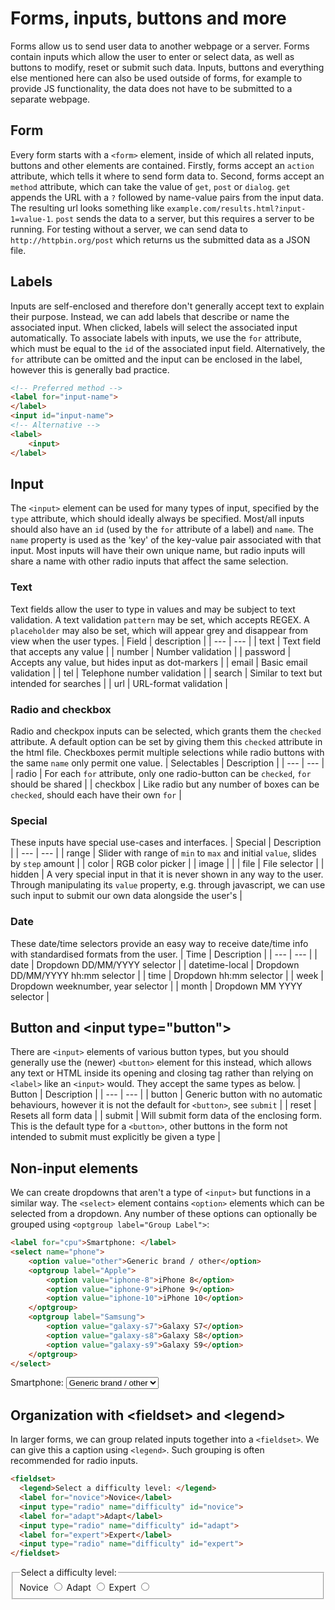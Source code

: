 # Forms, inputs, buttons and more

Forms allow us to send user data to another webpage or a server. Forms contain inputs which allow the user to enter or select data, as well as buttons to modify, reset or submit such data. Inputs, buttons and everything else mentioned here can also be used outside of forms, for example to provide JS functionality, the data does not have to be submitted to a separate webpage.

## Form

Every form starts with a `<form>` element, inside of which all related inputs, buttons and other elements are contained. Firstly, forms accept an `action` attribute, which tells it where to send form data to. Second, forms accept an `method` attribute, which can take the value of `get`, `post` or `dialog`. `get` appends the URL with a `?` followed by name-value pairs from the input data. The resulting url looks something like `example.com/results.html?input-1=value-1`. `post` sends the data to a server, but this requires a server to be running. For testing without a server, we can send data to `http://httpbin.org/post` which returns us the submitted data as a JSON file.

## Labels

Inputs are self-enclosed and therefore don't generally accept text to explain their purpose. Instead, we can add labels that describe or name the associated input. When clicked, labels will select the associated input automatically. To associate labels with inputs, we use the `for` attribute, which must be equal to the `id` of the associated input field. Alternatively, the `for` attribute can be omitted and the input can be enclosed in the label, however this is generally bad practice. 
```html
<!-- Preferred method -->
<label for="input-name">
</label>
<input id="input-name">
<!-- Alternative -->
<label>
    <input>
</label>
```

## Input 
The `<input>` element can be used for many types of input, specified by the `type` attribute, which should ideally always be specified. Most/all inputs should also have an `id` (used by the `for` attribute of a label) and `name`. The `name` property is used as the 'key' of the key-value pair associated with that input. Most inputs will have their own unique name, but radio inputs will share a name with other radio inputs that affect the same selection.  

### Text

Text fields allow the user to type in values and may be subject to text validation. A text validation `pattern` may be set, which accepts REGEX. A `placeholder` may also be set, which will appear grey and disappear from view when the user types.
| Field | description |
| ---       | --- |
| text      | Text field that accepts any value |
| number    | Number validation |
| password  | Accepts any value, but hides input as dot-markers |
| email     | Basic email validation |
| tel       | Telephone number validation |
| search    | Similar to text but intended for searches |
| url       | URL-format validation |

### Radio and checkbox

Radio and checkpox inputs can be selected, which grants them the `checked` attribute. A default option can be set by giving them this `checked` attribute in the html file. Checkboxes permit multiple selections while radio buttons with the same `name` only permit one value.
| Selectables       | Description |
| ---       | --- |
| radio     | For each `for` attribute, only one radio-button can be `checked`, `for` should be shared |
| checkbox  | Like radio but any number of boxes can be `checked`, should each have their own `for` |

### Special

These inputs have special use-cases and interfaces.
| Special   | Description |
| ---       | --- |
| range     | Slider with range of `min` to `max` and initial `value`, slides by `step` amount |
| color     | RGB color picker |
| image     |  |
| file      | File selector |
| hidden    | A very special input in that it is never shown in any way to the user. Through manipulating its `value` property, e.g. through javascript, we can use such input to submit our own data alongside the user's |

### Date

These date/time selectors provide an easy way to receive date/time info with standardised formats from the user.
| Time      | Description |
| ---       | --- |
| date      | Dropdown DD/MM/YYYY selector |
| datetime-local | Dropdown DD/MM/YYYY hh:mm selector |
| time      | Dropdown hh:mm selector |
| week      | Dropdown weeknumber, year selector |
| month     | Dropdown MM YYYY selector |

## Button and \<input type="button">

There are `<input>` elements of various button types, but you should generally use the (newer) `<button>` element for this instead, which allows any text or HTML inside its opening and closing tag rather than relying on `<label>` like an `<input>` would. They accept the same types as below.
| Button    | Description |
| ---       | --- |
| button    | Generic button with no automatic behaviours, however it is not the default for `<button>`, see `submit` |
| reset     | Resets all form data |
| submit    | Will submit form data of the enclosing form. This is the default type for a `<button>`, other buttons in the form not intended to submit must explicitly be given a type |

## Non-input elements

We can create dropdowns that aren't a type of `<input>` but functions in a similar way. The `<select>` element contains `<option>` elements which can be selected from a dropdown. Any number of these options can optionally be grouped using `<optgroup label="Group Label">`:
```html
<label for="cpu">Smartphone: </label>
<select name="phone">
    <option value="other">Generic brand / other</option>
    <optgroup label="Apple">
        <option value="iphone-8">iPhone 8</option>
        <option value="iphone-9">iPhone 9</option>
        <option value="iphone-10">iPhone 10</option>
    </optgroup>
    <optgroup label="Samsung">
        <option value="galaxy-s7">Galaxy S7</option>
        <option value="galaxy-s8">Galaxy S8</option>
        <option value="galaxy-s9">Galaxy S9</option>
    </optgroup>
</select>
```
<label for="cpu">Smartphone: </label>
<select name="phone">
    <option value="other">Generic brand / other</option>
    <optgroup label="Apple">
        <option value="iphone-8">iPhone 8</option>
        <option value="iphone-9">iPhone 9</option>
        <option value="iphone-10">iPhone 10</option>
    </optgroup>
    <optgroup label="Samsung">
        <option value="galaxy-s7">Galaxy S7</option>
        <option value="galaxy-s8">Galaxy S8</option>
        <option value="galaxy-s9">Galaxy S9</option>
    </optgroup>
</select>

## Organization with \<fieldset> and \<legend>

In larger forms, we can group related inputs together into a `<fieldset>`. We can give this a caption using `<legend>`. Such grouping is often recommended for radio inputs.
```html
<fieldset>
  <legend>Select a difficulty level: </legend>
  <label for="novice">Novice</label>
  <input type="radio" name="difficulty" id="novice">
  <label for="adapt">Adapt</label>
  <input type="radio" name="difficulty" id="adapt">
  <label for="expert">Expert</label>
  <input type="radio" name="difficulty" id="expert">
</fieldset>
```
<fieldset>
  <legend>Select a difficulty level: </legend>
  <label for="novice">Novice</label>
  <input type="radio" name="difficulty" id="novice">
  <label for="adapt">Adapt</label>
  <input type="radio" name="difficulty" id="adapt">
  <label for="expert">Expert</label>
  <input type="radio" name="difficulty" id="expert">
</fieldset>